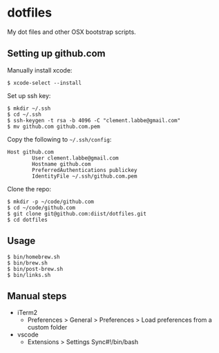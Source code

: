 # dotfiles

My dot files and other OSX bootstrap scripts.

## Setting up github.com
Manually install xcode:
```
$ xcode-select --install
```

Set up ssh key:
```
$ mkdir ~/.ssh
$ cd ~/.ssh
$ ssh-keygen -t rsa -b 4096 -C "clement.labbe@gmail.com"
$ mv github.com github.com.pem
```

Copy the following to `~/.ssh/config`:
```
Host github.com
        User clement.labbe@gmail.com
        Hostname github.com
        PreferredAuthentications publickey
        IdentityFile ~/.ssh/github.com.pem
```

Clone the repo:
```
$ mkdir -p ~/code/github.com
$ cd ~/code/github.com
$ git clone git@github.com:diist/dotfiles.git
$ cd dotfiles
```

## Usage
```
$ bin/homebrew.sh
$ bin/brew.sh
$ bin/post-brew.sh
$ bin/links.sh
```

## Manual steps
- iTerm2
  - Preferences > General > Preferences > Load preferences from a custom folder
- vscode
  - Extensions > Settings Sync#!/bin/bash
